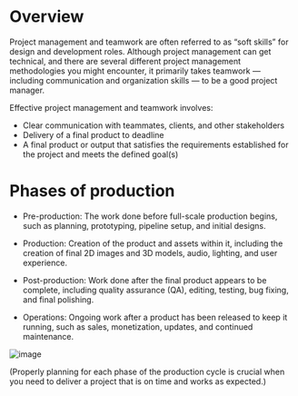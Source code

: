 # Overview

Project management and teamwork are often referred to as “soft skills” for design and development roles. Although project management can get technical, and there are several different project management methodologies you might encounter, it primarily takes teamwork — including communication and organization skills — to be a good project manager. 

Effective project management and teamwork involves:

- Clear communication with teammates, clients, and other stakeholders
- Delivery of a final product to deadline
- A final product or output that satisfies the requirements established for the project and meets the defined goal(s)

# Phases of production

- Pre-production: The work done before full-scale production begins, such as planning, prototyping, pipeline setup, and initial designs.

- Production: Creation of the product and assets within it, including the creation of final 2D images and 3D models, audio, lighting, and user experience.

- Post-production: Work done after the final product appears to be complete, including quality assurance (QA), editing, testing, bug fixing, and final polishing.

- Operations: Ongoing work after a product has been released to keep it running, such as sales, monetization, updates, and continued maintenance.

![image](https://user-images.githubusercontent.com/99060199/177439899-cb6d2fd9-bf28-4977-ae40-ab2b114ebec4.png)

(Properly planning for each phase of the production cycle is crucial when you need to deliver a project that is on time and works as expected.) 
